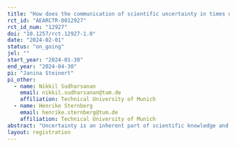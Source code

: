```yaml
---
title: "How does the communication of scientific uncertainty in times of changing evidence affect people's trust over time?"
rct_id: "AEARCTR-0012927"
rct_id_num: "12927"
doi: "10.1257/rct.12927-1.0"
date: "2024-02-01"
status: "on_going"
jel: ""
start_year: "2024-01-30"
end_year: "2024-04-30"
pi: "Janina Steinert"
pi_other:
  - name: Nikkil Sudharsanan
    email: nikkil.sudharsanan@tum.de
    affiliation: Technical University of Munich
  - name: Henrike Sternberg
    email: henrike.sternberg@tum.de
    affiliation: Technical University of Munich
abstract: "Uncertainty is an inherent part of scientific knowledge and evidence remains “tentative forever” (Popper 1961, p. 280). However, it is unclear how the public responds to transparent communication of scientific uncertainty. Communicating uncertainty becomes even more challenging in the context of emerging crises such as pandemics, economic downturns or climate risks, which often require immediate changes or adaptations in people's behaviour. Scientific findings and related evidence-based recommendations are likely to change during the (early) phases of these crises and may contribute to the public's perception that expert recommendations and claims of facts are not credible or even  reflect elite attempts to advance their own agenda. A more thorough understanding of how the communication of scientific uncertainty in the context of crises and changing evidence affects people's trust is thus urgently needed. We will conduct survey experiments across three countries to assess how the explicit communication of scientific uncertainty in the context of public health recommendations in a hypothetical pandemic scenario affects participants' trust in sciences, trust in the communicator of the messages and trust in the behavioral recommendations."
layout: registration
---
```


